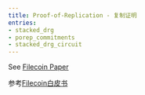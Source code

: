 ```yaml
---
title: Proof-of-Replication - 复制证明
entries:
- stacked_drg
- porep_commitments
- stacked_drg_circuit
---
```


See [Filecoin Paper](https://filecoin.io/filecoin.pdf)

参考[Filecoin白皮书](https://filecoin.io/filecoin.pdf)
